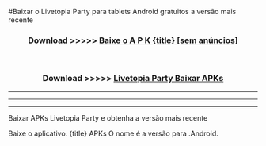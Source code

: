 #Baixar o Livetopia Party   para tablets Android gratuitos a versão mais recente


<div align="center">
<h3>Download >>>>> <a href="https://pt-web.web.app/?pt= {title}">Baixe o A P K {title} [sem anúncios]</a></h3><br>

<h3>Download >>>>> <a href="https://pt-web.web.app/?pt= {title}">Livetopia Party  Baixar APKs</a></h3>
</div>

----------------------------------------------------------

----------------------------------------------------------

----------------------------------------------------------

Baixar APKs Livetopia Party  e obtenha a versão mais recente

Baixe o aplicativo. {title} APKs O nome é a versão para .Android.


